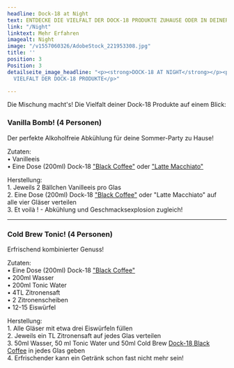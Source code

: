 ```yaml
---
headline: Dock-18 at Night
text: ENTDECKE DIE VIELFALT DER DOCK-18 PRODUKTE ZUHAUSE ODER IN DEINER BAR
link: "/Night"
linktext: Mehr Erfahren
imagealt: Night
image: "/v1557060326/AdobeStock_221953308.jpg"
title: ''
position: 3
Position: 3
detailseite_image_headline: "<p><strong>DOCK-18 AT NIGHT</strong></p><p>ENTDECKE DIE
  VIELFALT DER DOCK-18 PRODUKTE</p>"

---
```

Die Mischung macht's! Die Vielfalt deiner Dock-18 Produkte auf einem Blick:

### Vanilla Bomb! (4 Personen)

Der perfekte Alkoholfreie Abkühlung für deine Sommer-Party zu Hause!

Zutaten:  
• Vanilleeis  
• Eine Dose (200ml) Dock-18 ["Black Coffee"](https://dock-18.de/products/BlackCoffee/ "Black Coffee") oder ["Latte Macchiato"](https://dock-18.de/products/LatteMacchiato/ "Latte Macchiato")

Herstellung:  
1\. Jeweils 2 Bällchen Vanilleeis pro Glas  
2\. Eine Dose (200ml) Dock-18 ["Black Coffee"](https://dock-18.de/products/BlackCoffee/) oder "Latte Macchiato" auf alle vier Gläser verteilen  
3\. Et voilà ! - Abkühlung und Geschmacksexplosion zugleich!

***

### Cold Brew Tonic! (4 Personen)

Erfrischend kombinierter Genuss!

Zutaten:  
• Eine Dose (200ml) Dock-18 ["Black Coffee" ](https://dock-18.de/products/BlackCoffee/)  
• 200ml Wasser  
• 200ml Tonic Water  
• 4TL Zitronensaft  
• 2 Zitronenscheiben  
• 12-15 Eiswürfel 

Herstellung:  
1\. Alle Gläser mit etwa drei Eiswürfeln füllen  
2\. Jeweils ein TL Zitronensaft auf jedes Glas verteilen  
3\. 50ml Wasser, 50 ml Tonic Water und 50ml Cold Brew [Dock-18 Black Coffee](https://dock-18.de/products/BlackCoffee/) in jedes Glas geben  
4\. Erfrischender kann ein Getränk schon fast nicht mehr sein!